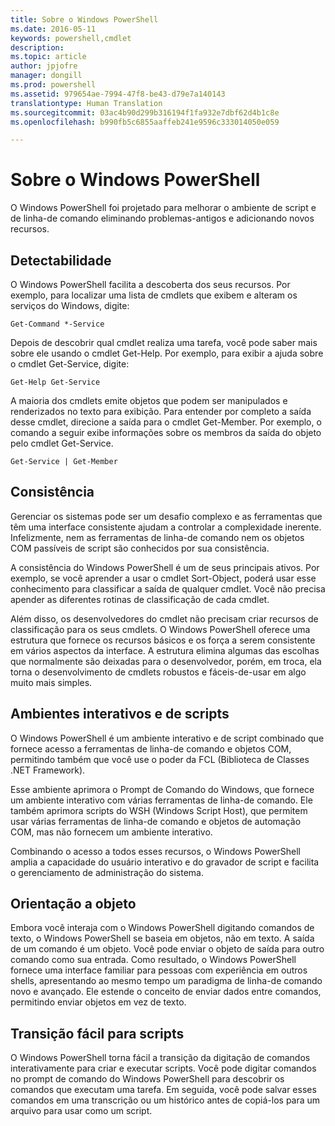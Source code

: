 ```yaml
---
title: Sobre o Windows PowerShell
ms.date: 2016-05-11
keywords: powershell,cmdlet
description: 
ms.topic: article
author: jpjofre
manager: dongill
ms.prod: powershell
ms.assetid: 979654ae-7994-47f8-be43-d79e7a140143
translationtype: Human Translation
ms.sourcegitcommit: 03ac4b90d299b316194f1fa932e7dbf62d4b1c8e
ms.openlocfilehash: b990fb5c6855aaffeb241e9596c333014050e059

---
```


# Sobre o Windows PowerShell
O Windows PowerShell foi projetado para melhorar o ambiente de script e de linha\-de comando eliminando problemas\-antigos e adicionando novos recursos.

## Detectabilidade
O Windows PowerShell facilita a descoberta dos seus recursos. Por exemplo, para localizar uma lista de cmdlets que exibem e alteram os serviços do Windows, digite:

```
Get-Command *-Service
```

Depois de descobrir qual cmdlet realiza uma tarefa, você pode saber mais sobre ele usando o cmdlet Get\-Help. Por exemplo, para exibir a ajuda sobre o cmdlet Get\-Service, digite:

```
Get-Help Get-Service
```
A maioria dos cmdlets emite objetos que podem ser manipulados e renderizados no texto para exibição. Para entender por completo a saída desse cmdlet, direcione a saída para o cmdlet Get\-Member. Por exemplo, o comando a seguir exibe informações sobre os membros da saída do objeto pelo cmdlet Get\-Service.

```
Get-Service | Get-Member
```

## Consistência
Gerenciar os sistemas pode ser um desafio complexo e as ferramentas que têm uma interface consistente ajudam a controlar a complexidade inerente. Infelizmente, nem as ferramentas de linha\-de comando nem os objetos COM passíveis de script são conhecidos por sua consistência.

A consistência do Windows PowerShell é um de seus principais ativos. Por exemplo, se você aprender a usar o cmdlet Sort\-Object, poderá usar esse conhecimento para classificar a saída de qualquer cmdlet. Você não precisa apender as diferentes rotinas de classificação de cada cmdlet.

Além disso, os desenvolvedores do cmdlet não precisam criar recursos de classificação para os seus cmdlets. O Windows PowerShell oferece uma estrutura que fornece os recursos básicos e os força a serem consistente em vários aspectos da interface. A estrutura elimina algumas das escolhas que normalmente são deixadas para o desenvolvedor, porém, em troca, ela torna o desenvolvimento de cmdlets robustos e fáceis\-de\-usar em algo muito mais simples.

## Ambientes interativos e de scripts
O Windows PowerShell é um ambiente interativo e de script combinado que fornece acesso a ferramentas de linha\-de comando e objetos COM, permitindo também que você use o poder da FCL (Biblioteca de Classes .NET Framework).

Esse ambiente aprimora o Prompt de Comando do Windows, que fornece um ambiente interativo com várias ferramentas de linha\-de comando. Ele também aprimora scripts do WSH (Windows Script Host), que permitem usar várias ferramentas de linha\-de comando e objetos de automação COM, mas não fornecem um ambiente interativo.

Combinando o acesso a todos esses recursos, o Windows PowerShell amplia a capacidade do usuário interativo e do gravador de script e facilita o gerenciamento de administração do sistema.

## Orientação a objeto
Embora você interaja com o Windows PowerShell digitando comandos de texto, o Windows PowerShell se baseia em objetos, não em texto. A saída de um comando é um objeto. Você pode enviar o objeto de saída para outro comando como sua entrada. Como resultado, o Windows PowerShell fornece uma interface familiar para pessoas com experiência em outros shells, apresentando ao mesmo tempo um paradigma de linha\-de comando novo e avançado. Ele estende o conceito de enviar dados entre comandos, permitindo enviar objetos em vez de texto.

## Transição fácil para scripts
O Windows PowerShell torna fácil a transição da digitação de comandos interativamente para criar e executar scripts. Você pode digitar comandos no prompt de comando do Windows PowerShell para descobrir os comandos que executam uma tarefa. Em seguida, você pode salvar esses comandos em uma transcrição ou um histórico antes de copiá-los para um arquivo para usar como um script.




<!--HONumber=Jun16_HO4-->


